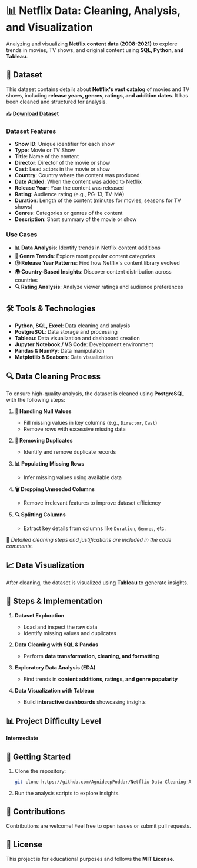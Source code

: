 # 📊 Netflix Data: Cleaning, Analysis, and Visualization  
Analyzing and visualizing **Netflix content data (2008-2021)** to explore trends in movies, TV shows, and original content using **SQL, Python, and Tableau**.  

## 📂 Dataset  
This dataset contains details about **Netflix's vast catalog** of movies and TV shows, including **release years, genres, ratings, and addition dates**. It has been cleaned and structured for analysis.  

📥 **[Download Dataset](https://drive.google.com/file/d/1AfAnp2SH_GQTmEe69tUYpaI-vpkOsuv4/view?usp=sharing)** 

### **Dataset Features**  
- **Show ID**: Unique identifier for each show  
- **Type**: Movie or TV Show  
- **Title**: Name of the content  
- **Director**: Director of the movie or show  
- **Cast**: Lead actors in the movie or show  
- **Country**: Country where the content was produced  
- **Date Added**: When the content was added to Netflix  
- **Release Year**: Year the content was released  
- **Rating**: Audience rating (e.g., PG-13, TV-MA)  
- **Duration**: Length of the content (minutes for movies, seasons for TV shows)  
- **Genres**: Categories or genres of the content  
- **Description**: Short summary of the movie or show  

### **Use Cases**  
- **📊 Data Analysis**: Identify trends in Netflix content additions  
- **🎥 Genre Trends**: Explore most popular content categories  
- **🕒 Release Year Patterns**: Find how Netflix's content library evolved  
- **🌍 Country-Based Insights**: Discover content distribution across countries  
- **🔍 Rating Analysis**: Analyze viewer ratings and audience preferences  

## 🛠️ Tools & Technologies  
- **Python, SQL, Excel**: Data cleaning and analysis  
- **PostgreSQL**: Data storage and processing  
- **Tableau**: Data visualization and dashboard creation  
- **Jupyter Notebook / VS Code**: Development environment  
- **Pandas & NumPy**: Data manipulation  
- **Matplotlib & Seaborn**: Data visualization  

## 🔍 Data Cleaning Process  
To ensure high-quality analysis, the dataset is cleaned using **PostgreSQL** with the following steps:  

1. **🛑 Handling Null Values**  
   - Fill missing values in key columns (e.g., `Director`, `Cast`)  
   - Remove rows with excessive missing data  

2. **📌 Removing Duplicates**  
   - Identify and remove duplicate records  

3. **📊 Populating Missing Rows**  
   - Infer missing values using available data  

4. **🗑️ Dropping Unneeded Columns**  
   - Remove irrelevant features to improve dataset efficiency  

5. **🔍 Splitting Columns**  
   - Extract key details from columns like `Duration`, `Genres`, etc.  

🔹 *Detailed cleaning steps and justifications are included in the code comments.*  

## 📈 Data Visualization  
After cleaning, the dataset is visualized using **Tableau** to generate insights.   

## 📌 Steps & Implementation  
1. **Dataset Exploration**  
   - Load and inspect the raw data  
   - Identify missing values and duplicates  

2. **Data Cleaning with SQL & Pandas**  
   - Perform **data transformation, cleaning, and formatting**  

3. **Exploratory Data Analysis (EDA)**  
   - Find trends in **content additions, ratings, and genre popularity**  

4. **Data Visualization with Tableau**  
   - Build **interactive dashboards** showcasing insights  

## 📊 Project Difficulty Level  
**Intermediate**  

## 🚀 Getting Started  
1. Clone the repository:  
   ```sh
   git clone https://github.com/AgnideepPoddar/Netflix-Data-Cleaning-Analysis-and-Visualization.git
   ```  
2. Run the analysis scripts to explore insights.  

## 🤝 Contributions  
Contributions are welcome! Feel free to open issues or submit pull requests.  

## 📜 License  
This project is for educational purposes and follows the **MIT License**.  
